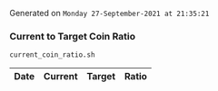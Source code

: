 Generated on `Monday 27-September-2021 at 21:35:21`

### Current to Target Coin Ratio
`current_coin_ratio.sh`

Date|Current|Target|Ratio
---|---|---|---
